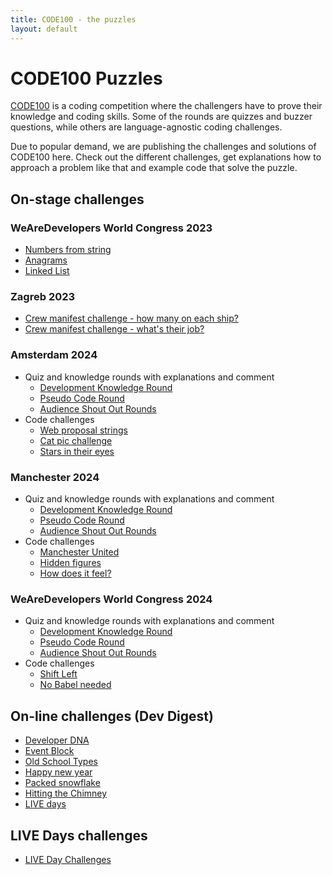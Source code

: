```yaml
---
title: CODE100 - the puzzles
layout: default
---
```


# CODE100 Puzzles

[CODE100](https://code100.dev) is a coding competition where the challengers have to prove their knowledge and coding skills. Some of the rounds are quizzes and buzzer questions, while others are language-agnostic coding challenges.

Due to popular demand, we are publishing the challenges and solutions of CODE100 here. Check out the different challenges, get explanations how to approach a problem like that and example code that solve the puzzle.

## On-stage challenges

### WeAreDevelopers World Congress 2023

* [Numbers from string](/2023-puzzles/challenge-1/)
* [Anagrams](/2023-puzzles/challenge-2/)
* [Linked List](/2023-puzzles/challenge-3/)

### Zagreb 2023

* [Crew manifest challenge - how many on each ship?](/2023-puzzles/zagreb-challenge-1)
* [Crew manifest challenge - what's their job?](/2023-puzzles/zagreb-challenge-2)

### Amsterdam 2024

* Quiz and knowledge rounds with explanations and comment 
    - [Development Knowledge Round](quizrounds/amsterdam/knowledge.md)
    - [Pseudo Code Round](quizrounds/amsterdam/pseudo-code.md)
    - [Audience Shout Out Rounds](quizrounds/amsterdam/audience-rounds.md)
* Code challenges
    - [Web proposal strings](/puzzles/web-proposal)
    - [Cat pic challenge](/puzzles/catpics)
    - [Stars in their eyes](/puzzles/stars-in-their-eyes/)

### Manchester 2024

* Quiz and knowledge rounds with explanations and comment 
    - [Development Knowledge Round](quizrounds/manchester/knowledge.md)
    - [Pseudo Code Round](quizrounds/manchester/pseudo-code.md)
    - [Audience Shout Out Rounds](quizrounds/manchester/audience-rounds.md)
* Code challenges
    - [Manchester United](/puzzles/manchester-united/)
    - [Hidden figures](puzzles/hidden-figures/)
    - [How does it feel?](puzzles/blue-monday/)

### WeAreDevelopers World Congress 2024

* Quiz and knowledge rounds with explanations and comment 
    - [Development Knowledge Round](quizrounds/berlin2024/knowledge.md)
    - [Pseudo Code Round](quizrounds/berlin2024/pseudo-code.md)
    - [Audience Shout Out Rounds](quizrounds/berlin2024/audience-rounds.md)
* Code challenges
    - [Shift Left](/puzzles/shift-left)
    - [No Babel needed](/puzzles/no-babel-needed)


## On-line challenges (Dev Digest)

* [Developer DNA](/puzzles/developer-dna/)
* [Event Block](/puzzles/eventblock/)
* [Old School Types](/puzzles/oldschooltypes/)
* [Happy new year](/puzzles/happy-new-year/)
* [Packed snowflake](/puzzles/packedsnowflake/)
* [Hitting the Chimney](/puzzles/hitting-the-chimney/)
* [LIVE days](/puzzles/live/)

## LIVE Days challenges

* [LIVE Day Challenges](https://puzzles.code100.dev/puzzles/live/)